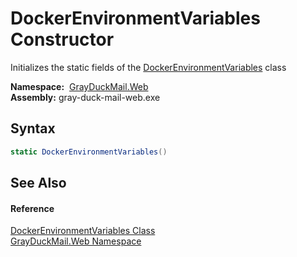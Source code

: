 DockerEnvironmentVariables Constructor
======================================
Initializes the static fields of the [DockerEnvironmentVariables][1] class

  **Namespace:**  [GrayDuckMail.Web][2]  
  **Assembly:** gray-duck-mail-web.exe

Syntax
------

```csharp
static DockerEnvironmentVariables()
```


See Also
--------

#### Reference
[DockerEnvironmentVariables Class][1]  
[GrayDuckMail.Web Namespace][2]  

[1]: README.md
[2]: ../README.md